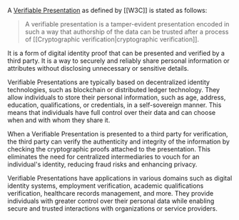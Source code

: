 

A [Verifiable Presentation](https://www.w3.org/TR/vc-data-model/#dfn-verifiable-presentations) as defined by [[W3C]] is stated as follows:
> A verifiable presentation is a tamper-evident presentation encoded in such a way that authorship of the data can be trusted after a process of [[Cryptographic verification|cryptographic verification]].

It is a form of digital identity proof that can be presented and verified by a third party. It is a way to securely and reliably share personal information or attributes without disclosing unnecessary or sensitive details.

Verifiable Presentations are typically based on decentralized identity technologies, such as blockchain or distributed ledger technology. They allow individuals to store their personal information, such as age, address, education, qualifications, or credentials, in a self-sovereign manner. This means that individuals have full control over their data and can choose when and with whom they share it.

When a Verifiable Presentation is presented to a third party for verification, the third party can verify the authenticity and integrity of the information by checking the cryptographic proofs attached to the presentation. This eliminates the need for centralized intermediaries to vouch for an individual's identity, reducing fraud risks and enhancing privacy.

Verifiable Presentations have applications in various domains such as digital identity systems, employment verification, academic qualifications verification, healthcare records management, and more. They provide individuals with greater control over their personal data while enabling secure and trusted interactions with organizations or service providers.